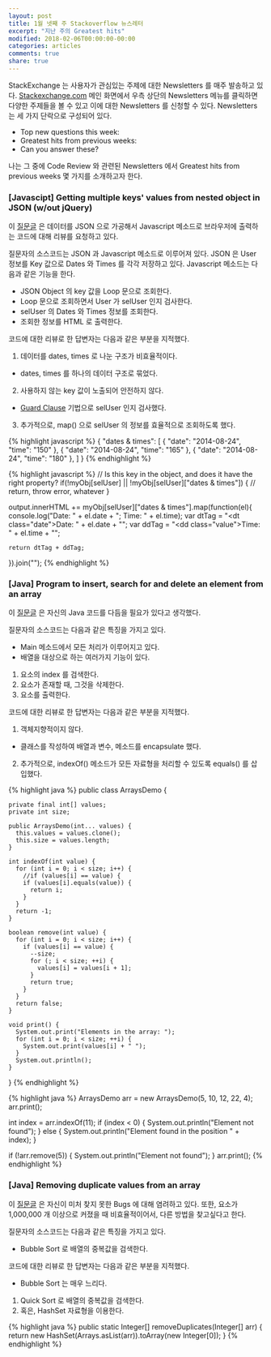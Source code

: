 ```yaml
---
layout: post
title: 1월 넷째 주 Stackoverflow 뉴스레터
excerpt: "지난 주의 Greatest hits"
modified: 2018-02-06T00:00:00-00:00
categories: articles
comments: true
share: true
---
```


StackExchange 는 사용자가 관심있는 주제에 대한 Newsletters 를 매주 발송하고 있다. [Stackexchange.com](https://stackexchange.com/) 메인 화면에서 우측 상단의 Newsletters 메뉴를 클릭하면 다양한 주제들을 볼 수 있고 이에 대한 Newsletters 를 신청할 수 있다. Newsletters 는 세 가지 단락으로 구성되어 있다.

- Top new questions this week:
- Greatest hits from previous weeks:
- Can you answer these?

나는 그 중에 Code Review 와 관련된 Newsletters 에서 Greatest hits from previous weeks 몇 가지를 소개하고자 한다.

### [Javascipt] Getting multiple keys' values from nested object in JSON (w/out jQuery)

이 [질문글](https://codereview.stackexchange.com/questions/61013/getting-multiple-keys-values-from-nested-object-in-json-w-out-jquery) 은 데이터를 JSON 으로 가공해서 Javascript 메소드로 브라우저에 출력하는 코드에 대해 리뷰를 요청하고 있다.

질문자의 소스코드는 JSON 과 Javascript 메소드로 이루어져 있다. JSON 은 User 정보를 Key 값으로 Dates 와 Times 를 각각 저장하고 있다. Javascript 메소드는 다음과 같은 기능을 한다.

- JSON Object 의 key 값을 Loop 문으로 조회한다.
- Loop 문으로 조회하면서 User 가 selUser 인지 검사한다.
- selUser 의 Dates 와 Times 정보를 조회한다.
- 조회한 정보를 HTML 로 출력한다.

코드에 대한 리뷰로 한 답변자는 다음과 같은 부분을 지적했다.

1. 데이터를 dates, times 로 나눈 구조가 비효율적이다.
- dates, times 를 하나의 데이터 구조로 묶었다.
2. 사용하지 않는 key 값이 노출되어 안전하지 않다.
- [Guard Clause](https://refactoring.com/catalog/replaceNestedConditionalWithGuardClauses.html) 기법으로 selUser 인지 검사했다.
3. 추가적으로, map() 으로 selUser 의 정보를 효율적으로 조회하도록 했다.

{% highlight javascript %}
  { "dates & times": [
    { "date": "2014-08-24", "time": "150" },
    { "date": "2014-08-24", "time": "165" },
    { "date": "2014-08-24", "time": "180" },
  ] }
{% endhighlight %}

{% highlight javascript %}
  // Is this key in the object, and does it have the right property?
  if(!myObj[selUser] || !myObj[selUser]["dates & times"]) { // return, throw error, whatever }

  output.innerHTML += myObj[selUser]["dates & times"].map(function(el){
    console.log("Date: " + el.date + "; Time: " + el.time);
    var dtTag = "<dt class=\"date\"><span>Date: </span>" + el.date + "</dt>";
    var ddTag = "<dd class=\"value\"><span>Time: </span>" + el.time + "</dd>";

    return dtTag + ddTag;
  }).join("");
{% endhighlight %}

### [Java] Program to insert, search for and delete an element from an array

이 [질문글](https://codereview.stackexchange.com/questions/61013/getting-multiple-keys-values-from-nested-object-in-json-w-out-jquery) 은 자신의 Java 코드를 다듬을 필요가 있다고 생각했다.

질문자의 소스코드는 다음과 같은 특징을 가지고 있다.

- Main 메소드에서 모든 처리가 이루어지고 있다.
- 배열을 대상으로 하는 여러가지 기능이 있다.
1. 요소의 index 를 검색한다.
2. 요소가 존재할 때, 그것을 삭제한다.
3. 요소를 출력한다.

코드에 대한 리뷰로 한 답변자는 다음과 같은 부분을 지적했다.

1. 객체지향적이지 않다.
- 클래스를 작성하여 배열과 변수, 메소드를 encapsulate 했다.
2. 추가적으로, indexOf() 메소드가 모든 자료형을 처리할 수 있도록 equals() 를 삽입했다.

{% highlight java %}
  public class ArraysDemo {

    private final int[] values;
    private int size;

    public ArraysDemo(int... values) {
      this.values = values.clone();
      this.size = values.length;
    }

    int indexOf(int value) {
      for (int i = 0; i < size; i++) {
        //if (values[i] == value) {
        if (values[i].equals(value)) {
          return i;
        }
      }
      return -1;
    }

    boolean remove(int value) {
      for (int i = 0; i < size; i++) {
        if (values[i] == value) {
          --size;
          for (; i < size; ++i) {
            values[i] = values[i + 1];
          }
          return true;
        }
      }
      return false;
    }

    void print() {
      System.out.print("Elements in the array: ");
      for (int i = 0; i < size; ++i) {
        System.out.print(values[i] + " ");
      }
      System.out.println();
    }

  }
{% endhighlight %}

{% highlight java %}
  ArraysDemo arr = new ArraysDemo(5, 10, 12, 22, 4);
  arr.print();

  int index = arr.indexOf(11);
  if (index < 0) {
    System.out.println("Element not found");
  } else {
    System.out.println("Element found in the position " + index);
  }

  if (!arr.remove(5)) {
    System.out.println("Element not found");
  }
  arr.print();
{% endhighlight %}


### [Java] Removing duplicate values from an array

이 [질문글](https://codereview.stackexchange.com/questions/29210/removing-duplicate-values-from-an-array) 은 자신이 미처 찾지 못한 Bugs 에 대해 염려하고 있다. 또한, 요소가 1,000,000 개 이상으로 커졌을 때 비효율적이어서, 다른 방법을 찾고싶다고 한다.

질문자의 소스코드는 다음과 같은 특징을 가지고 있다.

- Bubble Sort 로 배열의 중복값을 검색한다.

코드에 대한 리뷰로 한 답변자는 다음과 같은 부분을 지적했다.

- Bubble Sort 는 매우 느리다.
1. Quick Sort 로 배열의 중복값을 검색한다.
2. 혹은, HashSet 자료형을 이용한다.

{% highlight java %}
  public static Integer[] removeDuplicates(Integer[] arr) {
    return new HashSet<Integer>(Arrays.asList(arr)).toArray(new Integer[0]);
  }
{% endhighlight %}
